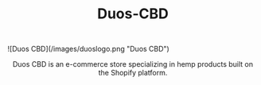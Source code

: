 # <p align="center">Duos-CBD</p>

<br />
![Duos CBD](/images/duoslogo.png "Duos CBD")
<p  align="center">Duos CBD is an e-commerce store specializing in hemp products built on the Shopify platform.</p>
